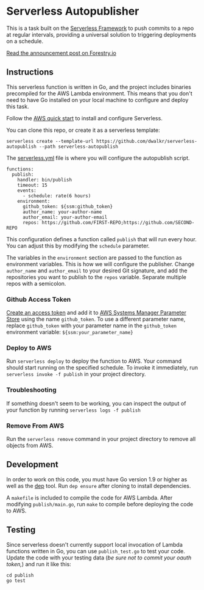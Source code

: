 # Serverless Autopublisher

This is a task built on the [Serverless Framework](https://serverless.com/) to push commits to a repo at regular intervals, providing a universal solution to triggering deployments on a schedule.

[Read the announcement post on Forestry.io](https://forestry.io/blog/automatically-publish-scheduled-posts-for-static-site/)

## Instructions

This serverless function is written in Go, and the project includes binaries precompiled for the AWS Lambda environment. This means that you don't need to have Go installed on your local machine to configure and deploy this task.

Follow the [AWS quick start](https://serverless.com/framework/docs/providers/aws/guide/quick-start/) to install and configure Serverless.

You can clone this repo, or create it as a serverless template:

```
serverless create --template-url https://github.com/dwalkr/serverless-autopublish --path serverless-autopublish
```

The [serverless.yml](serverless.yml) file is where you will configure the autopublish script.

```
functions:
  publish:
    handler: bin/publish
    timeout: 15
    events:
      - schedule: rate(6 hours)
    environment:
      github_token: ${ssm:github_token}
      author_name: your-author-name
      author_email: your-author-email
      repos: https://github.com/FIRST-REPO;https://github.com/SECOND-REPO
```

This configuration defines a function called `publish` that will run every hour. You can adjust this by modifying the `schedule` parameter.

The variables in the `environment` section are passed to the function as environment variables. This is how we will configure the publisher. Change `author_name` and `author_email` to your desired Git signature, and add the repositories you want to publish to the `repos` variable. Separate multiple repos with a semicolon.

### Github Access Token

[Create an access token](https://help.github.com/articles/creating-a-personal-access-token-for-the-command-line/) and add it to [AWS Systems Manager Parameter Store](https://docs.aws.amazon.com/systems-manager/latest/userguide/systems-manager-paramstore.html) using the name `github_token`. To use a different parameter name, replace `github_token` with your parameter name in the `github_token` environment variable: `${ssm:your_parameter_name}`

### Deploy to AWS

Run `serverless deploy` to deploy the function to AWS. Your command should start running on the specified schedule. To invoke it immediately, run `serverless invoke -f publish` in your project directory.

### Troubleshooting
If something doesn't seem to be working, you can inspect the output of your function by running `serverless logs -f publish`

### Remove From AWS

Run the `serverless remove` command in your project directory to remove all objects from AWS.


## Development

In order to work on this code, you must have Go version 1.9 or higher as well as the [dep](https://golang.github.io/dep/) tool. Run `dep ensure` after cloning to install dependencies.

A `makefile` is included to compile the code for AWS Lambda. After modifying `publish/main.go`, run `make` to compile before deploying the code to AWS.

## Testing

Since serverless doesn't currently support local invocation of Lambda functions written in Go, you can use `publish_test.go` to test your code. Update the code with your testing data (*be sure not to commit your oauth token,*) and run it like this:

```
cd publish
go test
```